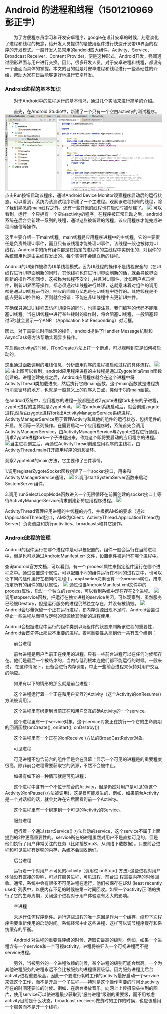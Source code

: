 # Android 的进程和线程（1501210969 彭正宇）

　　为了方便程序员学习和开发安卓程序，google在设计安卓的时候，刻意淡化了进程和线程的概念，给开发人员提供的是使用组件进行快速开发带UI界面的程序的开发模式。一般开发人员常用的android四大组件，Activity、Service、Broadcast Receiver、Content Provider，便是这种形式。Android开发，强调通过图形界面与用户进行交换。因此，很多开发人员，对于安卓进程和线程，都没有一个全面而具体的掌握。本文的目的就是对安卓进程和线程进行一些基础性的介绍，帮助大家在日后能够更好地进行安卓开发。


### Android进程的基本知识

　　对于Android中的进程运行的基本情况，通过几个实验来进行简单的介绍。

　　首先，在Android Studio中，新建了一个只有一个空白activity的测试程序。
![](newblankactivity.png)
点击Run按钮启动该程序，通过Android Device Monitor观察程序启动后的运行状态。可以看到，系统为该测试程序新建了一个主进程。观察该进程拥有的线程，除了我们熟悉的main线程之外，还有一些其他的线程也在启动时被创建了。
![](http://7xp7x0.com1.z0.glb.clouddn.com/GBThread_activityADM.png)
可以看到，运行一个只拥有一个空白activity的程序，在程序被正常启动之后，android系统在后台会新建一系列的线程，通过这些被新建的线程，该应用程序才能完成进程间通信等操作。

这里主要介绍一下main线程。main线程是应用程序进程中的主线程，它的主要责任是负责处理UI事件，而且只有该线程才能处理UI事件。该线程一般也被称为UI线程。Android中的所有组件都是在指定的进程中的主线程中实例化的，对组件的系统调用也是由主线程发出的。每个实例不会建立新的线程。

Android的UI操作被称为UI单线程模式。因为UI线程的操作不是线程安全的（在UI线程进行UI界面刷新的同时，其他线程也在进行UI界面刷新的话，就会导致界面刷新的操作不能同步，这被称为线程不安全）,并且对UI事件，比如用户点击控件，刷新UI界面等操作，都必须通过UI线程进行处理，这就意味着对组件的调用都是通过UI线程进行的，响应的回调方法也是在UI线程中运行的。其他线程是不能去更新UI控件的，否则就会报错：不能在非UI线程中去更新UI控件。

在确保只通过UI线程去访问UI控件的同时，也需要注意，我们编写的代码不能阻塞UI线程。当在UI线程中进行某些耗时的操作时，将会阻塞UI线程，一般阻塞超过5秒就会显示一个ANR （Application Not Responding）对话框。

因此，对于需要长时间处理的操作，android提供了Handler Message机制和AsyncTask等方法帮助实现异步操作。

在启动activity的时候，在onCreate方法上打一个断点，可以观察到它是如何被启动的。

这里通过函数调用的堆栈信息，分析应用程序的进程被启动过程的具体流程。
![](http://7xp7x0.com1.z0.glb.clouddn.com/GBThread_debugframes.png)
![](http://7xp7x0.com1.z0.glb.clouddn.com/GBThread_debugthreads.png)
由上图可以看到，android应用程序进程的主线程是通过ZygoteInit的main函数创建的。进程创建完成之后，Android应用程序就会在这个进程中将ActivityThread类加载进来，然后执行它的main函数，这个main函数就是进程执行消息循环的地方，也就是一般意义上的程序入口点，类似于C的main函数。

在android系统中，应用程序的进程一般都是通过Zygote进程fork出来的子进程，zygote进程的主体就是ZygoteInit。
![](http://7xp7x0.com1.z0.glb.clouddn.com/GBThread_zygoteinit.png)
在android系统启动后，就会创建zygote进程,然后由zygote进程fork出ActivityManagerService系统进程。ActivityManagerService用于管理Activity和其他的组件的运行状态，包括组件的开启，关闭等一系列操作。在需要启动一个应用程序时，系统首先会调用ActivityManagerService，由ActivityManagerService与Zygote进程进行通信，请求Zygote进程fork一个子进程出来，作为这个即将要启动的应用程序的进程。
![](http://7xp7x0.com1.z0.glb.clouddn.com/GBThread_activitymanagerservice.png)当主进程创立后，再通过ActivityThread创建应用程序的主线程，由ActivityThread.main打开应用程序的消息循环。

观察ZygoteInit的main方法，它主要作了三件事情，

1.调用registerZygoteSocket函数创建了一个socket接口，用来和 ActivityManagerService通讯，
![](http://7xp7x0.com1.z0.glb.clouddn.com/GBThread_zygoteinitmain_1.png)
2.调用startSystemServer函数来启动SystemServer组件，

3.调用 runSelectLoopMode函数进入一个无限循环在前面创建的socket接口上等待ActivityManagerService请求创建新的应用程序进程。
![](http://7xp7x0.com1.z0.glb.clouddn.com/GBThread_zygoteinitmain_2.png)

ActivityThread管理应用进程的主线程的执行，并根据AMS的要求（通过IApplicationThread接口，AMS为Client、ActivityThread.ApplicationThread为Server）负责调度和执行activities、broadcasts和其它操作。
### Android进程的管理


Android的组件运行在哪个进程中是可以被配置的。组件一般会运行在当前进程中，但是也可以通过AndroidManifest.xml文件，设置组件被运行在哪个进程中。

查询android官方文档，可以看到，有一个 process属性来指定组件运行在哪个进程之中。通过设置这个属性，可以配置不同的组件运行在不同的进程之中，也可以让不同的组件运行在相同的进程中。application元素也有一个process属性，用来指定所有的组件的默认属性。
![](http://7xp7x0.com1.z0.glb.clouddn.com/GBThread_androidprocess.png)
通过设置AndroidManifest.xml文件中的process属性，启动一个独立的service，可以看到系统中现在存在2个进程。
![](http://7xp7x0.com1.z0.glb.clouddn.com/GBThread_twoprocess.png)
调用stopservice函数，把运行在独立进程的service关闭。可以观察到，虽然服务已经被Destory，但是运行服务的进程仍然独立存在，并没有被销毁。
![](http://7xp7x0.com1.z0.glb.clouddn.com/GBThread_stopservice.png)
Android会尽量保留一个正在运行进程，在内存资源出现不足时，Android会尝试停止一些进程从而释放足够的资源给其他新的进程使用。

Android会根据进程中运行的组件类别以及组件的状态来判断该进程的重要性，Android会首先停止那些不重要的进程。按照重要性从高到低一共有五个级别：

 

　　前台进程

　　前台进程是用户当前正在使用的进程。只有一些前台进程可以在任何时候都存在。他们是最后一个被结束的，当内存低到根本连他们都不能运行的时候。一般来说， 在这种情况下，设备会进行内存调度，中止一些前台进程来保持对用户交互的响应。

 

　　如果有以下的情形的那么就是前台进程：  

　　这个进程运行着一个正在和用户交互的Activity（这个Activity的onResume()方法被调用）。

　　这个进程里有绑定到当前正在和用户交互的确Activity的一个service。

　　这个进程里有一个service对象，这个service对象正在执行一个它的生命周期的回调函数(onCreate(), onStart(), onDestroy())

　　这个进程里有一个正在的onReceive()方法的BroadCastReiver对象。

　　可见进程

　　可见进程不包含前台的组件但是会在屏幕上显示一个可见的进程是的重要程度很高，除非前台进程需要获取它的资源，不然不会被中止。

　　如果有如下的一种情形就是可见进程： 

　　这个进程中含有一个不位于前台的Activity，但是仍然对用户是可见的(这个Activity的onPause()方法被调用)，这是很可能发生的，例如，如果前台Activity是一个对话框的话，就会允许在它后面看到前一个Activity。

　　这个进程里有一个绑定到一个可见的Activity的Service。

　　服务进程

　　运行着一个通过startService() 方法启动的service，这个service不属于上面提到的2种更高重要性的。service所在的进程虽然对用户不是直接可见的，但是他们执行了用户非常关注的任务（比如播放mp3，从网络下载数据）。只要前台进程和可见进程有足够的内存，系统不会回收他们。
 

　　后台进程

　　运行着一个对用户不可见的activity（调用过 onStop() 方法).这些进程对用户体验没有直接的影响，可以在服务进程、可见进程、前台进 程需要内存的时候回收。通常，系统中会有很多不可见进程在运行，他们被保存在LRU (least recently used) 列表中，以便内存不足的时候被第一时间回收。如果一个activity正 确的执行了它的生命周期，关闭这个进程对于用户体验没有太大的影响。

　　空进程

　　未运行任何程序组件。运行这些进程的唯一原因是作为一个缓存，缩短下次程序需要重新使用的启动时间。系统经常中止这些进程，这样可以调节程序缓存和系统缓存的平衡。

　　Android 对进程的重要性评级的时候，选取它最高的级别。例如，如果一个进程含有一个service和一个可视activity，进程将被归入一个可视进程而不是service进程。

　　另外，当被另外的一个进程依赖的时候，某个进程的级别可能会增高。一个为其他进程服务的进程永远不会比被服务的进程重要级低。因为服务进程比后台activity进程重要级高，因此一个要进行耗时工作的activity最好启动一个service来做这个工作，而不是开启一个子进程――特别是这个操作需要的时间比activity存在的时间还要长的时候。例如，在后台播放音乐，向网上上传摄像头拍到的图片，使用service可以使进程最少获取到“服务进程”级别的重要级，而不用考虑activity目前是什么状态。broadcast receivers做费时的工作的时候，也应该启用一个服务而不是开一个线程。